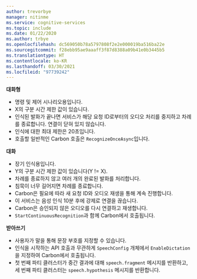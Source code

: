 ```yaml
---
author: trevorbye
manager: nitinme
ms.service: cognitive-services
ms.topic: include
ms.date: 01/22/2020
ms.author: trbye
ms.openlocfilehash: dc569050b78a5797808f2e2e000019ba516ba22e
ms.sourcegitcommit: f28ebb95ae9aaaff3f87d8388a09b41e0b3445b5
ms.translationtype: HT
ms.contentlocale: ko-KR
ms.lasthandoff: 03/30/2021
ms.locfileid: "97739242"
---
```

**대화형**
- 명령 및 제어 시나리오용입니다.
- X의 구분 시간 제한 값이 있습니다.
- 인식된 발화가 끝나면 서비스가 해당 요청 ID로부터의 오디오 처리를 중지하고 차례를 종료합니다. 연결이 닫혀 있지 않습니다.
- 인식에 대한 최대 제한은 20초입니다.
- 호출할 일반적인 Carbon 호출은 `RecognizeOnceAsync`입니다.

**대화**
- 장기 인식용입니다.
- Y의 구분 시간 제한 값이 있습니다(Y != X).
- 차례를 종료하지 않고 여러 개의 완료된 발화를 처리합니다.
- 침묵이 너무 길어지면 차례를 종료합니다.
- Carbon은 필요에 따라 새 요청 ID와 오디오 재생을 통해 계속 진행합니다.
- 이 서비스는 음성 인식 10분 후에 강제로 연결을 끊습니다.
- Carbon은 승인되지 않은 오디오를 다시 연결하고 재생합니다.
- `StartContinuousRecognition`과 함께 Carbon에서 호출됩니다.

**받아쓰기**
- 사용자가 말을 통해 문장 부호를 지정할 수 있습니다.
- 인식을 시작하는 API 호출과 무관하게 `SpeechConfig` 개체에서 `EnableDictation`을 지정하여 Carbon에서 호출됩니다.
- <sup></sup>첫 번째 파티 클러스터가 중간 결과에 대해 `speech.fragment` 메시지를 반환하고, <sup></sup>세 번째 파티 클러스터는 `speech.hypothesis` 메시지를 반환합니다.